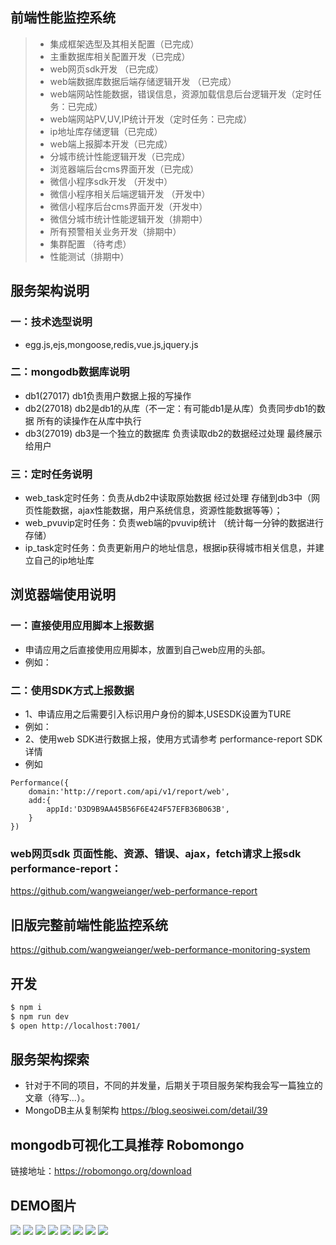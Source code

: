 ## 前端性能监控系统

>  * 集成框架选型及其相关配置（已完成）
>  * 主重数据库相关配置开发（已完成）
>  * web网页sdk开发 （已完成）
>  * web端数据库数据后端存储逻辑开发 （已完成）
>  * web端网站性能数据，错误信息，资源加载信息后台逻辑开发（定时任务：已完成）
>  * web端网站PV,UV,IP统计开发（定时任务：已完成）
>  * ip地址库存储逻辑（已完成）
>  * web端上报脚本开发（已完成）
>  * 分城市统计性能逻辑开发（已完成）
>  * 浏览器端后台cms界面开发（已完成）
>  * 微信小程序sdk开发 （开发中）
>  * 微信小程序相关后端逻辑开发 （开发中）
>  * 微信小程序后台cms界面开发（开发中）
>  * 微信分城市统计性能逻辑开发（排期中）
>  * 所有预警相关业务开发（排期中）
>  * 集群配置 （待考虑）
>  * 性能测试（排期中）

## 服务架构说明
### 一：技术选型说明
* egg.js,ejs,mongoose,redis,vue.js,jquery.js

### 二：mongodb数据库说明
* db1(27017) db1负责用户数据上报的写操作
* db2(27018) db2是db1的从库（不一定：有可能db1是从库）负责同步db1的数据 所有的读操作在从库中执行
* db3(27019) db3是一个独立的数据库 负责读取db2的数据经过处理 最终展示给用户

### 三：定时任务说明
* web_task定时任务：负责从db2中读取原始数据 经过处理 存储到db3中（网页性能数据，ajax性能数据，用户系统信息，资源性能数据等等）；
* web_pvuvip定时任务：负责web端的pvuvip统计 （统计每一分钟的数据进行存储）
* ip_task定时任务：负责更新用户的地址信息，根据ip获得城市相关信息，并建立自己的ip地址库

## 浏览器端使用说明
### 一：直接使用应用脚本上报数据
* 申请应用之后直接使用应用脚本，放置到自己web应用的头部。
* 例如：<script src="http://report.com/api/v1/report/webscript?appId=D3D9B9AA45B56F6E424F57EFB36B063B&USESDK=FALSE"></script>

### 二：使用SDK方式上报数据
* 1、申请应用之后需要引入标识用户身份的脚本,USESDK设置为TURE
* 例如：<script src="http://report.com/api/v1/report/webscript?USESDK=TRUE"></script>
* 2、使用web SDK进行数据上报，使用方式请参考 performance-report SDK详情
* 例如
```
Performance({
    domain:'http://report.com/api/v1/report/web',
    add:{
        appId:'D3D9B9AA45B56F6E424F57EFB36B063B',
    }
})
```
### web网页sdk 页面性能、资源、错误、ajax，fetch请求上报sdk performance-report：
https://github.com/wangweianger/web-performance-report

## 旧版完整前端性能监控系统
https://github.com/wangweianger/web-performance-monitoring-system

## 开发
```bash
$ npm i
$ npm run dev
$ open http://localhost:7001/
```
## 服务架构探索
* 针对于不同的项目，不同的并发量，后期关于项目服务架构我会写一篇独立的文章（待写...）。
* MongoDB主从复制架构 https://blog.seosiwei.com/detail/39

## mongodb可视化工具推荐 Robomongo
链接地址：https://robomongo.org/download

## DEMO图片
![](https://github.com/wangweianger/egg-mongoose-performance-system/blob/master/demo/01.png "")
![](https://github.com/wangweianger/egg-mongoose-performance-system/blob/master/demo/02.png "")
![](https://github.com/wangweianger/egg-mongoose-performance-system/blob/master/demo/03.png "")
![](https://github.com/wangweianger/egg-mongoose-performance-system/blob/master/demo/04.png "")
![](https://github.com/wangweianger/egg-mongoose-performance-system/blob/master/demo/05.png "")
![](https://github.com/wangweianger/egg-mongoose-performance-system/blob/master/demo/06.png "")
![](https://github.com/wangweianger/egg-mongoose-performance-system/blob/master/demo/07.png "")
![](https://github.com/wangweianger/egg-mongoose-performance-system/blob/master/demo/08.png "")